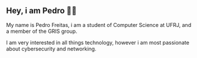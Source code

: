 
## Hey, i am Pedro :man_technologist:

My name is Pedro Freitas, i am a student of Computer Science at UFRJ, and a member of the GRIS group.

I am very interested in all things technology, however i am most passionate about cybersecurity and networking.
